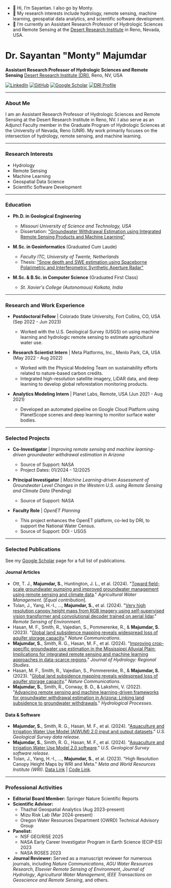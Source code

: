 - 👋 Hi, I’m Sayantan. I also go by Monty.
- 👀 My research interests include hydrology, remote sensing, machine learning, geospatial data analytics, and scientific software development.
- 🌱 I’m currently an Assistant Research Professor of Hydrologic Sciences and Remote Sensing at the <a href=https://www.dri.edu>Desert Research Institute</a> in Reno, Nevada, USA.

<!---
montimaj/montimaj is a ✨ special ✨ repository because its `README.md` (this file) appears on your GitHub profile.
You can click the Preview link to take a look at your changes.
--->

# Dr. Sayantan "Monty" Majumdar

**Assistant Research Professor of Hydrologic Sciences and Remote Sensing**
[Desert Research Institute (DRI)](https://www.dri.edu/), Reno, NV, USA

[![LinkedIn](https://img.shields.io/badge/LinkedIn-sayantanmajumdar-blue)](https://www.linkedin.com/in/sayantanmajumdar/)
[![GitHub](https://img.shields.io/badge/GitHub-montimaj-green)](https://github.com/montimaj)
[![Google Scholar](https://img.shields.io/badge/Google%20Scholar-iYlO--VcAAAAJ-blue)](https://scholar.google.com/citations?user=iYlO-VcAAAAJ&hl=en)
<a href="https://www.dri.edu/directory/sayantan-majumdar/"><img src="https://img.shields.io/badge/Website-DRI%20Profile-lightgrey" alt="DRI Profile"></a>

---

### About Me

I am an Assistant Research Professor of Hydrologic Sciences and Remote Sensing at the Desert Research Institute in Reno, NV. I also serve as an Adjunct Faculty member in the Graduate Program of Hydrologic Sciences at the University of Nevada, Reno (UNR). My work primarily focuses on the intersection of hydrology, remote sensing, and machine learning.

---

### Research Interests

* Hydrology
* Remote Sensing
* Machine Learning
* Geospatial Data Science
* Scientific Software Development

---

### Education

* **Ph.D. in Geological Engineering**
    * *Missouri University of Science and Technology, USA*
    * Dissertation: ["Groundwater Withdrawal Estimation using Integrated Remote Sensing Products and Machine Learning"](https://scholarsmine.mst.edu/doctoral_dissertations/3230/)

* **M.Sc. in Geoinformatics** (Graduated Cum Laude)
    * *Faculty ITC, University of Twente, Netherlands*
    * Thesis: ["Snow depth and SWE estimation using Spaceborne Polarimetric and Interferometric Synthetic Aperture Radar"](https://essay.utwente.nl/83533/1/majumdar.pdf)

* **M.Sc. & B.Sc. in Computer Science** (Graduated First Class)
    * *St. Xavier's College (Autonomous) Kolkata, India*

---

### Research and Work Experience

* **Postdoctoral Fellow** | Colorado State University, Fort Collins, CO, USA (Sep 2022 - Jun 2023)
    * Worked with the U.S. Geological Survey (USGS) on using machine learning and hydrologic remote sensing to estimate agricultural water use.

* **Research Scientist Intern** | Meta Platforms, Inc., Menlo Park, CA, USA (May 2022 - Aug 2022)
    * Worked with the Physical Modeling Team on sustainability efforts related to nature-based carbon credits.
    * Integrated high-resolution satellite imagery, LiDAR data, and deep learning to develop global reforestation monitoring products.

* **Analytics Modeling Intern** | Planet Labs, Remote, USA (Jun 2021 - Aug 2021)
    * Developed an automated pipeline on Google Cloud Platform using PlanetScope scenes and deep learning to monitor surface water bodies.

---

### Selected Projects

* **Co-Investigator** | *Improving remote sensing and machine learning-driven groundwater withdrawal estimation in Arizona*
    * Source of Support: NASA
    * Project Dates: 01/2024 - 12/2025

* **Principal Investigator** | *Machine Learning-driven Assessment of Groundwater Level Changes in the Western U.S. using Remote Sensing and Climate Data* (Pending)
    * Source of Support: NASA

* **Faculty Role** | *OpenET Planning*
    * This project enhances the OpenET platform, co-led by DRI, to support the National Water Census.
    * Source of Support: DOI - USGS

---

### Selected Publications
See my [Google Scholar](https://scholar.google.com/citations?user=iYlO-VcAAAAJ&hl=en) page for a full list of publications. 
#### Journal Articles

* Ott, T. J., **Majumdar, S.**, Huntington, J. L., et al. (2024). "[Toward field-scale groundwater pumping and improved groundwater management using remote sensing and climate data](https://doi.org/10.1016/j.agwat.2024.109000)." *Agricultural Water Management*. [*Equal contribution*].
* Tolan, J., Yang, H.-I., ..., **Majumdar, S.**, et al. (2024). "[Very high resolution canopy height maps from RGB imagery using self-supervised vision transformer and convolutional decoder trained on aerial lidar](https://doi.org/10.1016/j.rse.2023.113888)." *Remote Sensing of Environment*.
* Hasan, M. F., Smith, R., Vajedian, S., Pommerenke, R., & **Majumdar, S.** (2023). "[Global land subsidence mapping reveals widespread loss of aquifer storage capacity](https://doi.org/10.1038/s41467-023-41933-z)." *Nature Communications*.
* **Majumdar, S.**, Smith, R. G., Hasan, M. F., et al. (2024). "[Improving crop-specific groundwater use estimation in the Mississippi Alluvial Plain: Implications for integrated remote sensing and machine learning approaches in data-scarce regions](https://doi.org/10.1016/j.ejrh.2024.101674)." *Journal of Hydrology: Regional Studies*.
* Hasan, M. F., Smith, R., Vajedian, S., Pommerenke, R., & **Majumdar, S.** (2023). "[Global land subsidence mapping reveals widespread loss of aquifer storage capacity](https://doi.org/10.1038/s41467-023-41933-z)." *Nature Communications*.
* **Majumdar, S.**, Smith, R., Conway, B. D., & Lakshmi, V. (2022). "[Advancing remote sensing and machine learning-driven frameworks for groundwater withdrawal estimation in Arizona: Linking land subsidence to groundwater withdrawals](https://doi.org/10.1002/hyp.14757)." *Hydrological Processes*.

#### Data & Software
* **Majumdar, S.**, Smith, R. G., Hasan, M. F., et al. (2024). "[Aquaculture and Irrigation Water Use Model (AIWUM) 2.0 input and output datasets](https://doi.org/10.5066/P9CET25K)." *U.S. Geological Survey data release*.
* **Majumdar, S.**, Smith, R. G., Hasan, M. F., et al. (2024). "[Aquaculture and Irrigation Water Use Model 2.0 software](https://doi.org/10.5066/P137FIUZ)." *U.S. Geological Survey software release*.
* Tolan, J., Yang, H.-I., ..., **Majumdar, S.**, et al. (2023). "High Resolution Canopy Height Maps by WRI and Meta." *Meta and World Resources Institute (WRI)*. [Data Link](https://registry.opendata.aws/dataforgood-fb-forests/) | [Code Link](https://github.com/facebookresearch/HighResCanopyHeight).

---

### Professional Activities

* **Editorial Board Member:** Springer Nature Scientific Reports
* **Scientific Advisor:**
    * Thazhal Geospatial Analytics (Aug 2023-present)
    * Mizu Risk Lab (Mar 2024-present)
    * Oregon Water Resources Department (OWRD) Technical Advisory Group
* **Panelist:**
    * NSF GEO/RISE 2025   
    * NASA Early Career Investigator Program in Earth Science (ECIP-ES) 2023
    * NASA ROSES 2023
* **Journal Reviewer:** Served as a manuscript reviewer for numerous journals, including *Nature Communications*, *AGU Water Resources Research*, *Elsevier Remote Sensing of Environment*, *Journal of Hydrology*, *Agricultural Water Management*, *IEEE Transactions on Geoscience and Remote Sensing*, and others.

